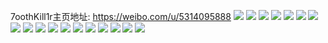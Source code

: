 7oothKill1r主页地址: https://weibo.com/u/5314095888 
![](https://wx4.sinaimg.cn/mw2000/005NDp60gy1h8yna7wtt4j32802y27wk.jpg) 
![](https://wx4.sinaimg.cn/mw2000/005NDp60gy1h7unk17iy5j30zq1kbk89.jpg) 
![](https://wx4.sinaimg.cn/mw2000/005NDp60gy1h7unkbb277j32c03407wk.jpg) 
![](https://wx4.sinaimg.cn/mw2000/005NDp60gy1h7unklj6tvj32yo280nph.jpg) 
![](https://wx4.sinaimg.cn/mw2000/005NDp60gy1h7unkp03qvj33402c0e82.jpg) 
![](https://wx4.sinaimg.cn/mw2000/005NDp60gy1h75ffvhyjej32c426cgw0.jpg) 
![](https://wx4.sinaimg.cn/mw2000/005NDp60gy1h75ffz3txcj32ln263qv6.jpg) 
![](https://wx4.sinaimg.cn/mw2000/005NDp60gy1gtp6hwwrfzj32802yob2e.jpg) 
![](https://wx4.sinaimg.cn/mw2000/005NDp60gy1gtp6hrasacj31kw2dc4qr.jpg) 
![](https://wx4.sinaimg.cn/mw2000/005NDp60gy1gt5wmxwvt9j32yo2744qv.jpg) 
![](https://wx4.sinaimg.cn/mw2000/005NDp60gy1gsyjlluvsdj30tz10hgxu.jpg) 
![](https://wx4.sinaimg.cn/mw2000/005NDp60gy1gsyjlnba1ij30u014d41h.jpg) 
![](https://wx4.sinaimg.cn/mw2000/005NDp60gy1gsyjltl3k2j32c03401l1.jpg) 
![](https://wx4.sinaimg.cn/mw2000/005NDp60gy1gsu7qph97oj325p280hdv.jpg) 
![](https://wx4.sinaimg.cn/mw2000/005NDp60gy1gkakxdbtdsj32tj1xdkjn.jpg) 
![](https://wx4.sinaimg.cn/mw2000/005NDp60gy1giv9lhl8r8j30u0140ah1.jpg) 
![](https://wx4.sinaimg.cn/mw2000/005NDp60gy1giv9li7bedj30tz13s43c.jpg) 
![](https://wx4.sinaimg.cn/mw2000/005NDp60gy1giv9liyt8cj30z60qegs5.jpg) 
